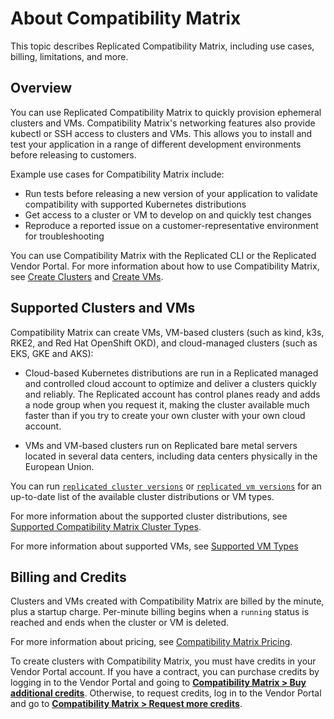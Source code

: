 # About Compatibility Matrix

This topic describes Replicated Compatibility Matrix, including use cases, billing, limitations, and more.

## Overview

You can use Replicated Compatibility Matrix to quickly provision ephemeral clusters and VMs. Compatibility Matrix's networking features also provide kubectl or SSH access to clusters and VMs. This allows you to install and test your application in a range of different development environments before releasing to customers.

Example use cases for Compatibility Matrix include:
* Run tests before releasing a new version of your application to validate compatibility with supported Kubernetes distributions
* Get access to a cluster or VM to develop on and quickly test changes
* Reproduce a reported issue on a customer-representative environment for troubleshooting

You can use Compatibility Matrix with the Replicated CLI or the Replicated Vendor Portal. For more information about how to use Compatibility Matrix, see [Create Clusters](testing-how-to) and [Create VMs](testing-vm-create).

## Supported Clusters and VMs

Compatibility Matrix can create VMs, VM-based clusters (such as kind, k3s, RKE2, and Red Hat OpenShift OKD), and cloud-managed clusters (such as EKS, GKE and AKS):

* Cloud-based Kubernetes distributions are run in a Replicated managed and controlled cloud account to optimize and deliver a clusters quickly and reliably. The Replicated account has control planes ready and adds a node group when you request it, making the cluster available much faster than if you try to create your own cluster with your own cloud account.

* VMs and VM-based clusters run on Replicated bare metal servers located in several data centers, including data centers physically in the European Union.

You can run [`replicated cluster versions`](/reference/replicated-cli-cluster-versions) or [`replicated vm versions`](/reference/replicated-cli-vm-versions) for an up-to-date list of the available cluster distributions or VM types.

For more information about the supported cluster distributions, see [Supported Compatibility Matrix Cluster Types](testing-supported-clusters).

For more information about supported VMs, see [Supported VM Types](/vendor/testing-vm-create#supported-vm-types)

## Billing and Credits

Clusters and VMs created with Compatibility Matrix are billed by the minute, plus a startup charge. Per-minute billing begins when a `running` status is reached and ends when the cluster or VM is deleted.

For more information about pricing, see [Compatibility Matrix Pricing](testing-pricing).

To create clusters with Compatibility Matrix, you must have credits in your Vendor Portal account.
If you have a contract, you can purchase credits by logging in to the Vendor Portal and going to [**Compatibility Matrix > Buy additional credits**](https://vendor.replicated.com/compatibility-matrix).
Otherwise, to request credits, log in to the Vendor Portal and go to [**Compatibility Matrix > Request more credits**](https://vendor.replicated.com/compatibility-matrix).